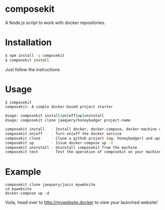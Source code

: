 # composekit
A Node.js script to work with docker repositories.

# Installation

   ```sh
   $ npm install -g composekit
   $ composekit install
   ```
   
   Just follow the instructions

# Usage

   ```sh
   $ composekit
   composekit: A simple docker-based project starter

   Usage: composekit install|on|off|up|uninstall
   Usage: composekit clone jaequery/honeybadger project-name

   composekit install   - Install docker, docker-compose, docker-machine on the machine
   composekit on|off    - Turn on|off the docker service
   composekit clone     - Clone a github project (eg. honeybadger) and update the VIRTUAL_ENV variable in docker-compose.yml
   composekit up        - Issue docker-compose up -d
   composekit uninstall - Uninstall composekit from the machine
   composekit test      - Test the operation of composekit on your machine

   ```

# Example

```
composekit clone jaequery/jasis mywebsite
cd mywebsite
docker-compose up -d
```

Voila, head over to http://mywebsite.docker to view your launched website!



